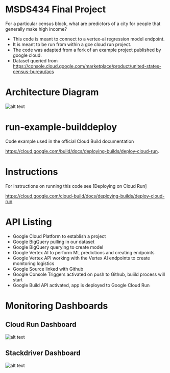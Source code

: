 MSDS434 Final Project
=====================
For a particular census block, what are predictors of a city for people that generally make high income?

- This code is meant to connect to a vertex-ai regression model endpoint. 
- It is meant to be run from within a gce cloud run project. 
- The code was adapted from a fork of an example project published by google cloud.
- Dataset queried from https://console.cloud.google.com/marketplace/product/united-states-census-bureau/acs

# Architecture Diagram
![alt text](https://i.imgur.com/QLCQAAz.png)

# run-example-builddeploy
Code example used in the official Cloud Build documentation

https://cloud.google.com/build/docs/deploying-builds/deploy-cloud-run.

# Instructions

For instructions on running this code see [Deploying on Cloud Run]

https://cloud.google.com/cloud-build/docs/deploying-builds/deploy-cloud-run

# API Listing

- Google Cloud Platform to establish a project
- Google BigQuery pulling in our dataset
- Google BigQuery querying to create model
- Google Vertex AI to perform ML predictions and creating endpoints
- Google Vertex API working with the Vertex AI endpoints to create monitoring logistics
- Google Source linked with Github
- Google Console Triggers activated on push to Github, buiild process will start
- Google Build API activated, app is deployed to Google Cloud Run

# Monitoring Dashboards
## Cloud Run Dashboard
![alt text](https://i.imgur.com/d0oQLUf.png)

## Stackdriver Dashboard
![alt text](https://i.imgur.com/cVQI5xh.png)

